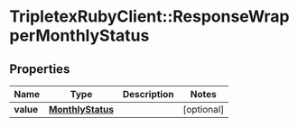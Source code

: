 # TripletexRubyClient::ResponseWrapperMonthlyStatus

## Properties
Name | Type | Description | Notes
------------ | ------------- | ------------- | -------------
**value** | [**MonthlyStatus**](MonthlyStatus.md) |  | [optional] 


